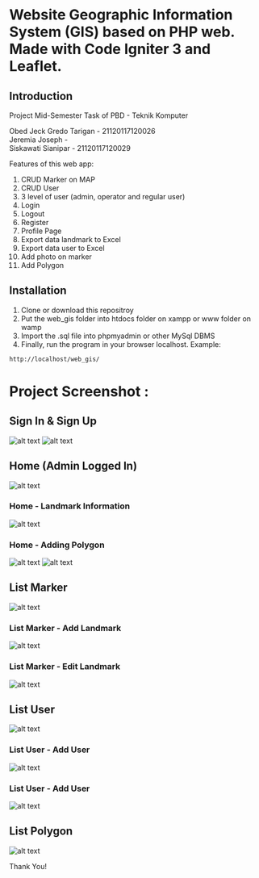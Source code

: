 # Website Geographic Information System (GIS) based on PHP web. Made with Code Igniter 3 and Leaflet.

## Introduction
Project Mid-Semester Task of PBD - Teknik Komputer<br>

Obed Jeck Gredo Tarigan - 21120117120026 <br>
Jeremia Joseph - <br>
Siskawati Sianipar - 21120117120029 <br>

Features of this web app:
1. CRUD Marker on MAP <br>
2. CRUD User <br>
3. 3 level of user (admin, operator and regular user) <br>
4. Login <br>
5. Logout <br>
6. Register <br>
7. Profile Page <br>
8. Export data landmark to Excel <br>
9. Export data user to Excel <br>
10. Add photo on marker
11. Add Polygon

## Installation
1. Clone or download this repositroy <br>
2. Put the web_gis folder into htdocs folder on xampp or www folder on wamp <br>
3. Import the .sql file into phpmyadmin or other MySql DBMS<br>
4. Finally, run the program in your browser localhost. Example:
```bash
http://localhost/web_gis/
```

# Project Screenshot :

## Sign In & Sign Up
![alt text](https://github.com/gredo-tarigan/web_gis/blob/master/Screenshot/Tampilan%20-%20Sign%20In.jpg)
![alt text](https://github.com/gredo-tarigan/web_gis/blob/master/Screenshot/Tampilan%20-%20Sign%20Up.png)

## Home (Admin Logged In)
![alt text](https://github.com/gredo-tarigan/web_gis/blob/master/Screenshot/Tampilan%20-%20Home%2C%20Map%20Awal.jpg)

### Home - Landmark Information
![alt text](https://github.com/gredo-tarigan/web_gis/blob/master/Screenshot/Tampilan%20-%20Home%2C%20Info%20dan%20Gambar%20pada%20daerah%20tertentu.jpg)

### Home - Adding Polygon
![alt text](https://github.com/gredo-tarigan/web_gis/blob/master/Screenshot/Tampilan%20-%20Home%2C%20menambahkan%20polygon.jpg)
![alt text](https://github.com/gredo-tarigan/web_gis/blob/master/Screenshot/Tampilan%20-%20Home%2C%20menambahkan%20polygon_2.jpg)

## List Marker
![alt text](https://github.com/gredo-tarigan/web_gis/blob/master/Screenshot/Tampilan%20-%20List%20Marker.jpg)

### List Marker - Add Landmark
![alt text](https://github.com/gredo-tarigan/web_gis/blob/master/Screenshot/Tampilan%20-%20Add%20Landmark.jpg)

### List Marker - Edit Landmark
![alt text](https://github.com/gredo-tarigan/web_gis/blob/master/Screenshot/Tampilan%20-%20Edit%20Landmark.jpg)

## List User
![alt text](https://github.com/gredo-tarigan/web_gis/blob/master/Screenshot/Tampilan%20-%20List%20User.jpg)

### List User - Add User
![alt text](https://github.com/gredo-tarigan/web_gis/blob/master/Screenshot/Tampilan%20-%20Add%20User.jpg)

### List User - Add User
![alt text](https://github.com/gredo-tarigan/web_gis/blob/master/Screenshot/Tampilan%20-%20Edit%20User.jpg)

## List Polygon
![alt text](https://github.com/gredo-tarigan/web_gis/blob/master/Screenshot/Tampilan%20-%20List%20Polygon.jpg)

Thank You!

